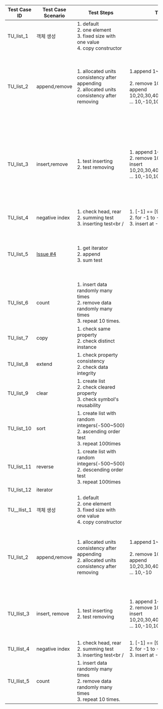 | Test Case ID | Test Case Scenario                                           | Test Steps                                                   | Test Data                                                    | Expected Results                                             | Actual Results                                   | Pass/Fail     |
| ------------ | ------------------------------------------------------------ | ------------------------------------------------------------ | ------------------------------------------------------------ | ------------------------------------------------------------ | ------------------------------------------------ | ------------- |
| TU_list_1    | 객체 생성                                                    | 1. default<br />2. one element<br />3. fixed size with one value<br />4. copy constructor |                                                              |                                                              |                                                  | P(2021.01.03) |
| TU_list_2    | append,remove                                                | 1.  allocated units consistency after appending<br />2. allocated units consistency after removing | 1.append 1~73<br /><br />2. remove 10,20,30,40,50 then append 10,20,30,40,50,10,-10,10,-10 ... 10,-10,10 | 1. \_allocated_elements :88<br />_nr_list_nodes==73<br />sum == 2701<br /><br />2. \_allocated_elements :100<br />_nr_list_nodes==84<br />sum == 2711<br /> |                                                  | P(2021.01.17) |
| TU_list_3    | insert,remove                                                | 1.  test inserting <br />2. test removing                    | 1. append 1~30, insert 30~73 <br />2. remove 10,20,30,40,50 then insert 10,20,30,40,50,10,-10,10,-10 ... 10,-10,10 | 1. \_allocated_elements :88<br />_nr_list_nodes==73<br />sum == 2701<br />check the value in l[72],l[50]<br />2. \_allocated_elements :100<br />_nr_list_nodes==84<br />sum == 2711<br />check the value in l[72],l[50] |                                                  | P(2021.02.08) |
| TU_list_4    | negative index                                               | 1. check head, rear<br />2. summing test<br />3. inserting test<br / | 1. [-1] == [99], [-100] == [0]<br />2. for -1 to -100 sum == 5050<br />3. insert at -1, -50, -100 | 1. 100,1<br />2. 5050<br />3. 5356                           |                                                  | P(2021.02.20) |
| TU_list_5    | [Issue #4](https://github.com/jigseon/jigseon.common/issues/4) | 1. get iterator<br />2. append<br />3. sum test              |                                                              |                                                              | 문제없음, 단일화된 테스트 유닛에서의 충돌로 판단 | P(2021.03.15) |
| TU_list_6    | count                                                        | 1. insert data randomly many times<br />2. remove data randomly many times<br />3. repeat 10 times. |                                                              |                                                              |                                                  | P(2021.03.28) |
| TU_list_7    | copy                                                         | 1. check same property<br />2. check distinct instance       |                                                              |                                                              |                                                  | P(2021.04.04) |
| TU_list_8    | extend                                                       | 1. check property consistency<br />2. check data integrity   |                                                              |                                                              |                                                  | P(2021.04.11) |
| TU_list_9    | clear                                                        | 1. create list<br />2. check cleared property<br />3. check symbol's reusability |                                                              |                                                              |                                                  | P(2021.04.18) |
| TU_list_10   | sort                                                         | 1. create list with random integers(-500~500)<br />2. ascending order test<br />3. repeat 100times |                                                              |                                                              |                                                  | P(2021.04.25) |
| TU_list_11   | reverse                                                      | 1. create list with random integers(-500~500)<br />2. descending order test<br />3. repeat 100times |                                                              |                                                              |                                                  | P(2021.05.02) |
| TU_list_12   | iterator                                                     |                                                              |                                                              |                                                              |                                                  |               |
| TU__llist_1  | 객체 생성                                                    | 1. default<br />2. one element<br />3. fixed size with one value<br />4. copy constructor |                                                              |                                                              |                                                  | P(2021.01.10) |
| TU_list_2    | append,remove                                                | 1.  allocated units consistency after appending<br />2. allocated units consistency after removing | 1.append 1~73<br /><br />2. remove 10,20,30,40,50 then append 10,20,30,40,50,10,-10,10,-10 ... 10,-10 | 1. _nr_llist_nodes == 73, sum2701, [0].prior == nullptr, [-1].prior == nullptr<br /><br />2. _nr_llist_nodes == 84, sum2711, [0].prior == nullptr, [-1].prior == nullptr<br /><br /> |                                                  | P(2021.01.24) |
| TU_llist_3   | insert, remove                                               | 1.  test inserting <br />2. test removing                    | 1. append 1~30, insert 30~73 <br />2. remove 10,20,30,40,50 then insert 10,20,30,40,50,10,-10,10,-10 ... 10,-10,10 | 1. count==73<br />sum == 2701<br />check the value in l[72],l[50]<br />2. count==84<br />sum == 2711<br />check the value in l[72],l[50] |                                                  | P(2021.03.15) |
| TU_llist_4   | negative index                                               | 1. check head, rear<br />2. summing test<br />3. inserting test<br / | 1. [-1] == [99], [-100] == [0]<br />2. for -1 to -100 sum == 5050<br />3. insert at -1, -50, -100 | 1. 100,1<br />2. 5050<br />3. 5356                           |                                                  | P(2021.05.17) |
| TU_llist_5   | count                                                        | 1. insert data randomly many times<br />2. remove data randomly many times<br />3. repeat 10 times. |                                                              |                                                              |                                                  | P(2021.05.10) |

